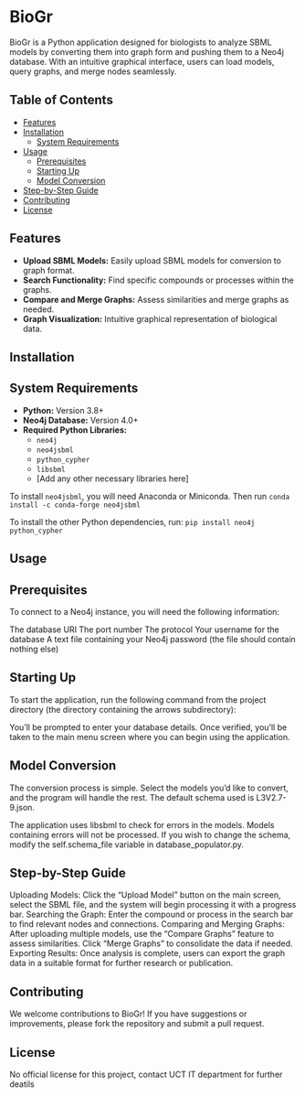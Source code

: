 # BioGr

BioGr is a Python application designed for biologists to analyze SBML models by converting them into graph form and pushing them to a Neo4j database. With an intuitive graphical interface, users can load models, query graphs, and merge nodes seamlessly.

## Table of Contents

- [Features](#features)
- [Installation](#installation)
  - [System Requirements](#system-requirements)
- [Usage](#usage)
  - [Prerequisites](#prerequisites)
  - [Starting Up](#starting-up)
  - [Model Conversion](#model-conversion)
- [Step-by-Step Guide](#step-by-step-guide)
- [Contributing](#contributing)
- [License](#license)

## Features

- **Upload SBML Models:** Easily upload SBML models for conversion to graph format.
- **Search Functionality:** Find specific compounds or processes within the graphs.
- **Compare and Merge Graphs:** Assess similarities and merge graphs as needed.
- **Graph Visualization:** Intuitive graphical representation of biological data.

## Installation

## System Requirements

- **Python:** Version 3.8+
- **Neo4j Database:** Version 4.0+
- **Required Python Libraries:**
  - `neo4j`
  - `neo4jsbml`
  - `python_cypher`
  - `libsbml`
  - [Add any other necessary libraries here]

To install `neo4jsbml`, you will need Anaconda or Miniconda. Then run
```conda install -c conda-forge neo4jsbml```

To install the other Python dependencies, run:
```pip install neo4j python_cypher```

## Usage

## Prerequisites
To connect to a Neo4j instance, you will need the following information:

The database URI
The port number
The protocol
Your username for the database
A text file containing your Neo4j password (the file should contain nothing else)

## Starting Up
To start the application, run the following command from the project directory (the directory containing the arrows subdirectory):

You’ll be prompted to enter your database details. Once verified, you’ll be taken to the main menu screen where you can begin using the application.

## Model Conversion
The conversion process is simple. Select the models you’d like to convert, and the program will handle the rest. The default schema used is L3V2.7-9.json.

The application uses libsbml to check for errors in the models. Models containing errors will not be processed. If you wish to change the schema, modify the self.schema_file variable in database_populator.py.

## Step-by-Step Guide

Uploading Models: Click the “Upload Model” button on the main screen, select the SBML file, and the system will begin processing it with a progress bar.
Searching the Graph: Enter the compound or process in the search bar to find relevant nodes and connections.
Comparing and Merging Graphs: After uploading multiple models, use the “Compare Graphs” feature to assess similarities. Click “Merge Graphs” to consolidate the data if needed.
Exporting Results: Once analysis is complete, users can export the graph data in a suitable format for further research or publication.

## Contributing

We welcome contributions to BioGr! If you have suggestions or improvements, please fork the repository and submit a pull request.

## License

No official license for this project, contact UCT IT department for further deatils
